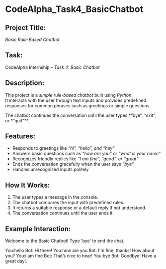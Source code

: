 # CodeAlpha_Task4_BasicChatbot

## Project Title:
*Basic Rule-Based Chatbot*

## Task:
CodeAlpha Internship – *Task 4: Basic Chatbot*

## Description:
This project is a *simple rule-based chatbot* built using *Python*.  
It interacts with the user through text inputs and provides predefined responses for common phrases such as greetings or simple questions.

The chatbot continues the conversation until the user types *“bye”, *“exit”*, or *“quit”**.

## Features:
- Responds to greetings like *“hi”, *“hello”*, and *“hey”**
- Answers basic questions such as *“how are you”* or *“what is your name”*
- Recognizes friendly replies like *“I am fine”, *“good”*, or *“great”**
- Ends the conversation gracefully when the user says *“bye”*
- Handles unrecognized inputs politely

## How It Works:
1. The user types a message in the console.
2. The chatbot compares the input with predefined rules.
3. It returns a suitable response or a default reply if not understood.
4. The conversation continues until the user ends it.

##  Example Interaction:
Welcome to the Basic Chatbot!
Type 'bye' to end the chat.

You:hello
Bot: Hi there! 
You:how are you
Bot: I'm fine, thanks! How about you?
You:i am fine
Bot: That’s nice to hear! 
You:bye
Bot: Goodbye! Have a great day!.
